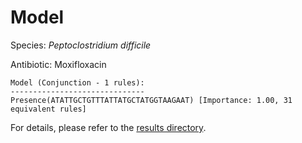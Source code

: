 
# Model

Species: *Peptoclostridium difficile*

Antibiotic: Moxifloxacin

```
Model (Conjunction - 1 rules):
------------------------------
Presence(ATATTGCTGTTTATTATGCTATGGTAAGAAT) [Importance: 1.00, 31 equivalent rules]

```

For details, please refer to the [results directory](../../../../../results/scm_b/peptoclostridium%20difficile/moxifloxacin/repeat_10/).

